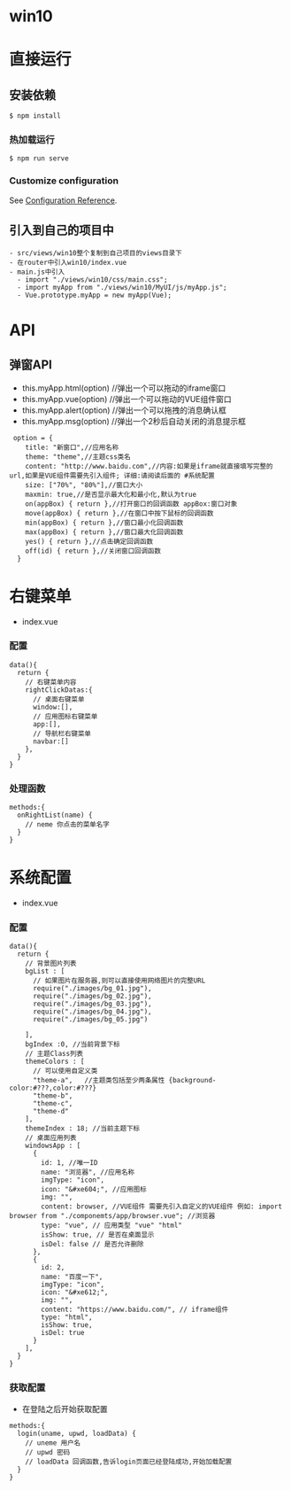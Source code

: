 # win10

# 直接运行
## 安装依赖
```
$ npm install
```

### 热加载运行
```
$ npm run serve
```

### Customize configuration
See [Configuration Reference](https://cli.vuejs.org/config/).

## 引入到自己的项目中
```
- src/views/win10整个复制到自己项目的views目录下
- 在router中引入win10/index.vue
- main.js中引入
  - import "./views/win10/css/main.css";
  - import myApp from "./views/win10/MyUI/js/myApp.js";
  - Vue.prototype.myApp = new myApp(Vue);
```
# API
## 弹窗API

- this.myApp.html(option) //弹出一个可以拖动的iframe窗口
- this.myApp.vue(option) //弹出一个可以拖动的VUE组件窗口
- this.myApp.alert(option) //弹出一个可以拖拽的消息确认框
- this.myApp.msg(option) //弹出一个2秒后自动关闭的消息提示框
```
 option = {
    title: "新窗口",//应用名称
    theme: "theme",//主题css类名
    content: "http://www.baidu.com",//内容:如果是iframe就直接填写完整的url,如果是VUE组件需要先引入组件; 详细:请阅读后面的 #系统配置
    size: ["70%", "80%"],//窗口大小
    maxmin: true,//是否显示最大化和最小化,默认为true
    on(appBox) { return },//打开窗口的回调函数 appBox:窗口对象
    move(appBox) { return },//在窗口中按下鼠标的回调函数
    min(appBox) { return },//窗口最小化回调函数
    max(appBox) { return },//窗口最大化回调函数
    yes() { return },//点击确定回调函数
    off(id) { return },//关闭窗口回调函数
  }
```
# 右键菜单
- index.vue
### 配置
```
data(){
  return {
    // 右键菜单内容
    rightClickDatas:{
      // 桌面右键菜单
      window:[],
      // 应用图标右键菜单
      app:[],
      // 导航栏右键菜单
      navbar:[]
    },
  }
}
```
### 处理函数
```
methods:{
  onRightList(name) {
    // neme 你点击的菜单名字
  }
}
```
# 系统配置
- index.vue
### 配置
```
data(){
  return {
    // 背景图片列表
    bgList : [
      // 如果图片在服务器,则可以直接使用网络图片的完整URL
      require("./images/bg_01.jpg"),
      require("./images/bg_02.jpg"),
      require("./images/bg_03.jpg"),
      require("./images/bg_04.jpg"),
      require("./images/bg_05.jpg")

    ],
    bgIndex :0, //当前背景下标
    // 主题Class列表
    themeColors : [
      // 可以使用自定义类
      "theme-a",   //主题类包括至少两条属性 {background-color:#???,color:#???}
      "theme-b",
      "theme-c",
      "theme-d"
    ],
    themeIndex : 18; //当前主题下标
    // 桌面应用列表
    windowsApp : [
      {
        id: 1, //唯一ID
        name: "浏览器", //应用名称
        imgType: "icon",
        icon: "&#xe604;", //应用图标
        img: "",
        content: browser, //VUE组件 需要先引入自定义的VUE组件 例如: import browser from "./componemts/app/browser.vue"; //浏览器
        type: "vue", // 应用类型 "vue" "html"  
        isShow: true, // 是否在桌面显示
        isDel: false // 是否允许删除
      },
      {
        id: 2,
        name: "百度一下",
        imgType: "icon",
        icon: "&#xe612;",
        img: "",
        content: "https://www.baidu.com/", // iframe组件
        type: "html",
        isShow: true,
        isDel: true
      }
    ],
  }
}
```
### 获取配置
- 在登陆之后开始获取配置
```
methods:{
  login(uname, upwd, loadData) {
    // uneme 用户名
    // upwd 密码
    // loadData 回调函数,告诉login页面已经登陆成功,开始加载配置
  }
}
```
